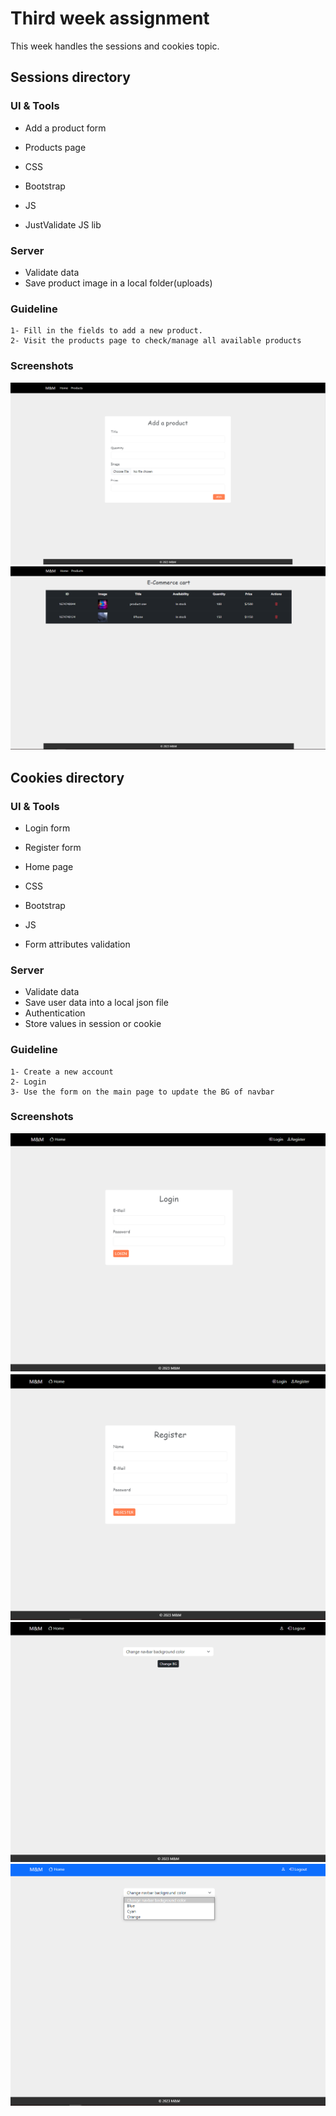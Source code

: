 # Third week assignment

This week handles the sessions and cookies topic.

## Sessions directory

### UI & Tools

- Add a product form
- Products page

- CSS
- Bootstrap
- JS
- JustValidate JS lib

### Server

- Validate data
- Save product image in a local folder(uploads)

### Guideline

    1- Fill in the fields to add a new product.
    2- Visit the products page to check/manage all available products

### Screenshots

![Add_Product](./session/screenshots/add_product.png)
![products](./session/screenshots/products.png)

## Cookies directory

### UI & Tools

- Login form
- Register form
- Home page

- CSS
- Bootstrap
- JS
- Form attributes validation

### Server

- Validate data
- Save user data into a local json file
- Authentication
- Store values in session or cookie

### Guideline

    1- Create a new account
    2- Login
    3- Use the form on the main page to update the BG of navbar

### Screenshots

![Login](./cookies/screenshots/login.png)
![Register](./cookies/screenshots/register.png)
![Home](./cookies/screenshots/home.png)
![Change BG](./cookies/screenshots/change_bg.png)
